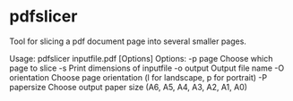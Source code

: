 # pdfslicer
Tool for slicing a pdf document page into several smaller pages.

Usage: pdfslicer inputfile.pdf [Options]
	Options:
	-p page		Choose which page to slice
	-s 		Print dimensions of inputfile
	-o output	Output file name
	-O orientation	Choose page orientation (l for landscape, p for portrait)
	-P papersize	Choose output paper size (A6, A5, A4, A3, A2, A1, A0)



